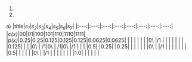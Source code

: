 1.
2.
  a)
  |title|_s<sub>1</sub>_|_s<sub>2</sub>_|_s<sub>3</sub>_|_s<sub>4</sub>_|_s<sub>5</sub>_|_s<sub>6</sub>_|_s<sub>7</sub>_|
  |:---:|:---:|:---:|:---:|:---:|:---:|:---:|:---:|
  |_c(x)_|00|01|100|101|110|1110|1111|
  |_p(x)_|0.25|0.25|0.125|0.125|0.125|0.0625|0.0625|
  |      |   |   |   |   |   |0\ |/1 |
  |      |   |   |   |   |   |0.125|   |
  |      |0\ | /1|0\ | /1|0\ |/1 |   |
  |      |0.5|   |0.25|   |0.25|   |   |
  |      |   |   |0\ |   |/1 |   |   |
  |      |   |   |   |0.5|   |   |   |
  |      |0\ |   |/1 |   |   |   |   |
  |      |   |1.0|   |   |   |   |   |
